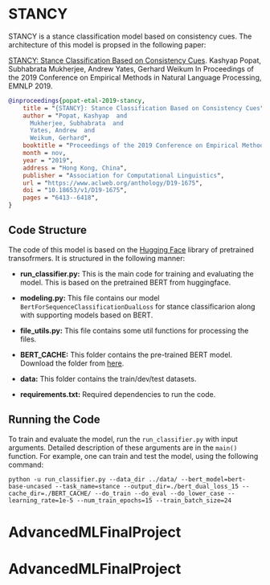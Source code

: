# STANCY

STANCY is a stance classification model based on consistency cues. The architecture of this model is propsed in the following paper:

[STANCY: Stance Classification Based on Consistency Cues](https://arxiv.org/abs/1910.06048). Kashyap Popat, Subhabrata Mukherjee, Andrew Yates, Gerhard Weikum
In Proceedings of the 2019 Conference on Empirical Methods in Natural Language Processing, EMNLP 2019. 

```bibtex
@inproceedings{popat-etal-2019-stancy,
    title = "{STANCY}: Stance Classification Based on Consistency Cues",
    author = "Popat, Kashyap  and
      Mukherjee, Subhabrata  and
      Yates, Andrew  and
      Weikum, Gerhard",
    booktitle = "Proceedings of the 2019 Conference on Empirical Methods in Natural Language Processing and the 9th International Joint Conference on Natural Language Processing (EMNLP-IJCNLP)",
    month = nov,
    year = "2019",
    address = "Hong Kong, China",
    publisher = "Association for Computational Linguistics",
    url = "https://www.aclweb.org/anthology/D19-1675",
    doi = "10.18653/v1/D19-1675",
    pages = "6413--6418",
}
```
## Code Structure
The code of this model is based on the [Hugging Face](https://github.com/huggingface) library of pretrained transofrmers. It is structured in the following manner:

*  **run_classifier.py:**
This is the main code for training and evaluating the model. This is based on the pretrained BERT from huggingface.

* **modeling.py:**
This file contains our model ```BertForSequenceClassificationDualLoss``` for stance classificarion along with supporting models based on BERT.

* **file_utils.py:**
This file contains some util functions for processing the files.

* **BERT_CACHE:**
This folder contains the pre-trained BERT model. Download the folder from [here](https://www.dropbox.com/s/u2yz5vja4ed1v7d/BERT_CACHE.zip?dl=0).

* **data:**
This folder contains the train/dev/test datasets.

* **requirements.txt:**
Required dependencies to run the code. 


## Running the Code

To train and evaluate the model, run the ```run_classifier.py``` with input arguments. Detailed description of these arguments are in the ```main()``` function. For example, one can train and test the model, using the following command:

```console
python -u run_classifier.py --data_dir ../data/ --bert_model=bert-base-uncased --task_name=stance --output_dir=./bert_dual_loss_15 --cache_dir=./BERT_CACHE/ --do_train --do_eval --do_lower_case --learning_rate=1e-5 --num_train_epochs=15 --train_batch_size=24
```

# AdvancedMLFinalProject
# AdvancedMLFinalProject
